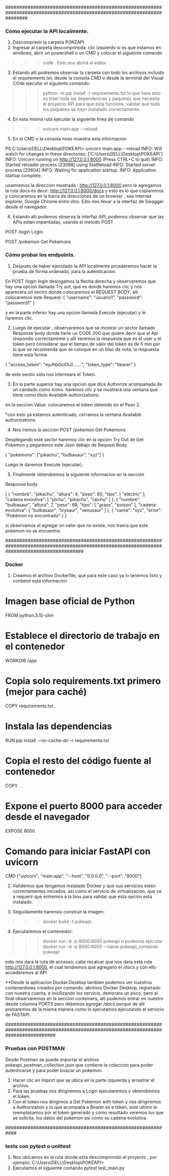 ########################################################################################################################
### Cómo ejecutar la API localmente. #####

1. Descomprimir la carpeta POKEAPI
2. Ingresar al carpeta descomprimida: clic izquierdo si es que estamos en windows, abrir un powershell o un CMD y colocar el sigueinte comando
>>> code .
Esto nos abrirá el editor
3. Estando alli podremos observar la carpeta con todo los archivos incluido el requirements.txt, desde la consola CMD o desde la terminal del Visual COde ejecutar el siguiente comando:
>>> python -m pip install -r requirements.txt
lo que hara esto es traer toda las dependencias y paquetes que necesita el proyecto APi para que esta funcione. validar que todo los paquetes se hayn instalado correctamente.
4. En esta misma ruta ejecutar la siguiente linea de comando
>>>  uvicorn main:app --reload
5. En el CMD o la consola noes muestra esta informacion

PS C:\Users\DELL\Desktop\POKEAPI> uvicorn main:app --reload
INFO:     Will watch for changes in these directories: ['C:\\Users\\DELL\\Desktop\\POKEAPI']
INFO:     Uvicorn running on http://127.0.0.1:8000 (Press CTRL+C to quit)
INFO:     Started reloader process [23088] using StatReload
INFO:     Started server process [20604]
INFO:     Waiting for application startup.
INFO:     Application startup complete.

usamremos la direccion mostrada :  http://127.0.0.1:8000 pero le agregamos la ruta docs es decir:
http://127.0.0.1:8000/docs y esto es lo que copiaremos y colocaremos en la barra de direcciones de un browser , sea internet explorer, Google Chrome entre otro. Esto nos llevar a la interfaz de Swagger desde el navegador.

6. Estando alli podemos observa la interfaz API, podemos observar que las APis estan impentadas, usando el metodo POST

POST
/login
Login


POST
/pokemon
Get Pokemons

### Cómo probar los endpoints. ####

1. Despues de haber ejecutado la API localmente prcederemos hacer la prueba de forma ordenado, para la autenticacion:

En POST /login login deslogamos la flecha derecha y observaremos que hay una opcion llamada Try out, que es donde haremos clic y nos aparecera un sectro donde colocaremos el REQUEST BODY, alli colocaremos este Request:
 {
  "username": "usuario1",
  "password": "password1"
}

y en la parte inferior hay una opcion llamada Execute (ejecutar) y le haremos clic.

2. Luego de ejecutar , observaremos que se mostrar un sector llamado Response body donde tiene un CODE 200 que quiere decir que el Api respondio correctamente y alli veremos la respuesta que es el user y el token pero considerar que el tiempo de valor del token es de 5 min por lo que se recomienda que se coloque en un bloc de nota, la respuesta tiene esta forma:

{
  "access_token": "eyJhbGciOiJI.......",
  "token_type": "bearer"
}

de este sector solo nos interesara el Token.

3. En la parte superior hay una opcion que dice Authorize acompañada de un candado como ícono. haremos clic y se mostrará una ventana que tiene como titulo 
Available authorizations:

en la seccion  Value: colocaremos el token obtenido en el Paso 2.

*con esto ya estamos autenticado, cerramos la ventana Available authorizations:

4. Nos iremos  la seccion  POST
/pokemon
Get Pokemons

Desplegando este sector haremos clic en la opcion Try Out de Get Pokemon y pegaremos este Json debajo de Request Body

{
  "pokemons": ["pikachu", "bulbasaur", "xyz"]
}

Luego le daremos Execute (ejecutar).

5. Finalmente obtendremos la siguiente informacion en la sección

	
Response body

[
  {
    "nombre": "pikachu",
    "altura": 4,
    "peso": 60,
    "tipo": [
      "electric"
    ],
    "cadena evolutiva": [
      "pichu",
      "pikachu",
      "raichu"
    ]
  },
  {
    "nombre": "bulbasaur",
    "altura": 7,
    "peso": 69,
    "tipo": [
      "grass",
      "poison"
    ],
    "cadena evolutiva": [
      "bulbasaur",
      "ivysaur",
      "venusaur"
    ]
  },
  {
    "name": "xyz",
    "error": "Pokémon no encontrado"
  }
]

si observamos al agregar un valor que no existe, nos traera que este pokemon no se encuentra.

############################################################################################################################################

### Docker ###

1. Creamos el archivo Dockerfile, que para este caso ya lo tenemos listo y contiene esta informacion

# Imagen base oficial de Python
FROM python:3.10-slim

# Establece el directorio de trabajo en el contenedor
WORKDIR /app

# Copia solo requirements.txt primero (mejor para caché)
COPY requirements.txt .

# Instala las dependencias
RUN pip install --no-cache-dir -r requirements.txt

# Copia el resto del código fuente al contenedor
COPY . .

# Expone el puerto 8000 para acceder desde el navegador
EXPOSE 8000

# Comando para iniciar FastAPI con uvicorn
CMD ["uvicorn", "main:app", "--host", "0.0.0.0", "--port", "8000"]

2. Validemos que tengamos instalado Docker y que sus servicios esten correctamentes iniciados, asi como el servicio de virtualizacion, que va a requerir que entremos a la bios para validar que esta opcion esta instalado.

3. Seguidamente haremos construir la imagen:

>>> docker build -t pokeapi .

4. Ejecutaremos el contenedor:
 >>>docker run -d -p 8000:8000 pokeapi 
o podemos ejecutar
 >>>docker run -d -p 8000:8000 --name pokeapi_container pokeapi

 esto nos dara la ruta de accesso, cabe recalcar que nos dara esta ruta  http://127.0.0.1:8000, el cual tendremos que agregarlo el /docs y con ello accederemos al API

 **Desde la aplicacion Docker.Desktop tambien podemos ver nuestros contenerdores creados por comando, abrimos Docker Desktop, registrado con nuestra cuenta, e inicilizando los servicio, demorara un poco, pero al final observaremos en la seccion conteiners, alli podemos entrar en nuestro desde columna  PORTS pero debemos agregar /docs porque de alli probaremos de la misma manera como lo ejecutamos ejecutando el servicio de FASTAPI.

 ##################################################################################################################################

 ### Pruebas con POSTMAN ####

  Desde Postman se puede importar el archivo pokeapi_postman_collection.json que contiene la coleccion para poder autenticarse y para poder buscar un pokemon.

1. Hacer clic en Import que se ubica en la parte izquierda y arrastrar el archivo.
2. Para las pruebas nos dirigiremos a Login ejecutaremos y obtendremos el token.
3. Con el token nos dirigimos a Get Pokemon with token y nos dirigiremos a Authorization y lo que acompaña a Bearer  es e token, este ultimo lo reemplazamos por el token generado y como resultado veremos los que se solicita, los datos del pokemon asi como su cadena evolutiva.

############################################################

### tests con pytest o unittest ###
1. Nos ubicamos en la ruta donde esta descomprimido el proyecto , por ejemplo:  C:\Users\DELL\Desktop\POKEAPI>
2. Ejecutamos el siguiente comando pytest test_main.py


 